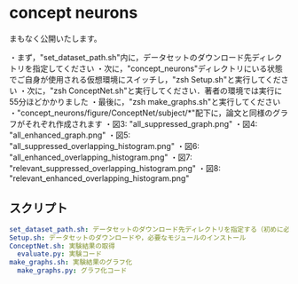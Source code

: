 # concept neurons
まもなく公開いたします。

・まず，"set_dataset_path.sh"内に，データセットのダウンロード先ディレクトリを指定してください
・次に，"concept_neurons"ディレクトリにいる状態でご自身が使用される仮想環境にスイッチし，"zsh Setup.sh"と実行してください
・次に，"zsh ConceptNet.sh"と実行してください．著者の環境では実行に55分ほどかかりました
・最後に，"zsh make_graphs.sh"と実行してください
・"concept_neurons/figure/ConceptNet/subject/*"配下に，論文と同様のグラフがそれぞれ作成されます
  ・図3: "all_suppressed_graph.png"
  ・図4: "all_enhanced_graph.png"
  ・図5: "all_suppressed_overlapping_histogram.png"
  ・図6: "all_enhanced_overlapping_histogram.png"
  ・図7: "relevant_suppressed_overlapping_histogram.png"
  ・図8: "relevant_enhanced_overlapping_histogram.png"

## スクリプト

```yaml
set_dataset_path.sh: データセットのダウンロード先ディレクトリを指定する（初めに必ず設定してください）
Setup.sh: データセットのダウンロードや，必要なモジュールのインストール
ConceptNet.sh: 実験結果の取得
  evaluate.py: 実験コード
make_graphs.sh: 実験結果のグラフ化
  make_graphs.py: グラフ化コード
```

